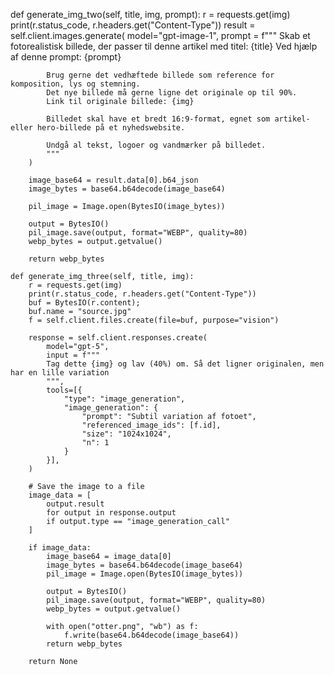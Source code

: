    def generate_img_two(self, title, img, prompt):
        r = requests.get(img)
        print(r.status_code, r.headers.get("Content-Type"))
        result = self.client.images.generate(
            model="gpt-image-1",
            prompt = f"""
            Skab et fotorealistisk billede, der passer til denne artikel med titel:
            {title}
            Ved hjælp af denne prompt:
            {prompt}

            Brug gerne det vedhæftede billede som reference for komposition, lys og stemning. 
            Det nye billede må gerne ligne det originale op til 90%.
            Link til originale billede: {img}

            Billedet skal have et bredt 16:9-format, egnet som artikel- eller hero-billede på et nyhedswebsite.
            
            Undgå al tekst, logoer og vandmærker på billedet.
            """
        )

        image_base64 = result.data[0].b64_json
        image_bytes = base64.b64decode(image_base64)

        pil_image = Image.open(BytesIO(image_bytes))

        output = BytesIO()
        pil_image.save(output, format="WEBP", quality=80)
        webp_bytes = output.getvalue()

        return webp_bytes

    def generate_img_three(self, title, img):
        r = requests.get(img)
        print(r.status_code, r.headers.get("Content-Type"))
        buf = BytesIO(r.content); 
        buf.name = "source.jpg"
        f = self.client.files.create(file=buf, purpose="vision")

        response = self.client.responses.create(
            model="gpt-5",
            input = f"""
            Tag dette {img} og lav (40%) om. Så det ligner originalen, men har en lille variation
            """,
            tools=[{
                "type": "image_generation",
                "image_generation": {
                    "prompt": "Subtil variation af fotoet",
                    "referenced_image_ids": [f.id],
                    "size": "1024x1024",
                    "n": 1
                }
            }],
        )

        # Save the image to a file
        image_data = [
            output.result
            for output in response.output
            if output.type == "image_generation_call"
        ]
            
        if image_data:
            image_base64 = image_data[0]
            image_bytes = base64.b64decode(image_base64)
            pil_image = Image.open(BytesIO(image_bytes))

            output = BytesIO()
            pil_image.save(output, format="WEBP", quality=80)
            webp_bytes = output.getvalue()

            with open("otter.png", "wb") as f:
                f.write(base64.b64decode(image_base64))
            return webp_bytes
        
        return None



